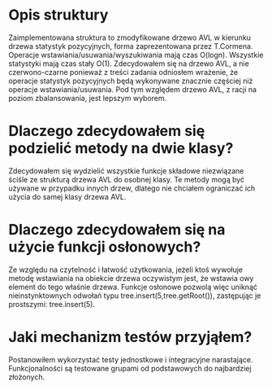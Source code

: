 # Opis struktury
Zaimplementowana struktura to zmodyfikowane drzewo AVL w kierunku drzewa statystyk pozycyjnych, forma zaprezentowana przez T.Cormena.
Operacje wstawiania/usuwania/wyszukiwania mają czas O(logn).
Wszystkie statystyki mają czas stały O(1).
Zdecydowałem się na drzewo AVL, a nie czerwono-czarne ponieważ z treści zadania odniosłem wrażenie, że operacje statystyk pozycyjnych będą
wykonywane znacznie częściej niż operacje wstawiania/usuwania. Pod tym względem drzewo AVL, z racji na poziom zbalansowania, jest lepszym wyborem.

# Dlaczego zdecydowałem się podzielić metody na dwie klasy?
Zdecydowałem się wydzielić wszystkie funkcje składowe niezwiązane ściśle ze strukturą drzewa AVL do osobnej klasy. 
Te metody mogą być używane w przypadku innych drzew, dlatego nie chciałem ograniczać ich użycia do samej klasy drzewa AVL.

# Dlaczego zdecydowałem się na użycie funkcji osłonowych?
Ze względu na czytelność i łatwość użytkowania, jeżeli ktoś wywołuje metodę wstawiania na obiekcie drzewa oczywistym jest, że wstawia owy element do tego właśnie drzewa.
Funkcje osłonowe pozwolą więc uniknąć nieinstynktownych odwołań typu tree.insert(5,tree.getRoot()), zastępując je prostszymi: tree.insert(5).

# Jaki mechanizm testów przyjąłem?
Postanowiłem wykorzystać testy jednostkowe i integracyjne narastające. Funkcjonalności są testowane grupami od podstawowych do najbardziej złożonych.
